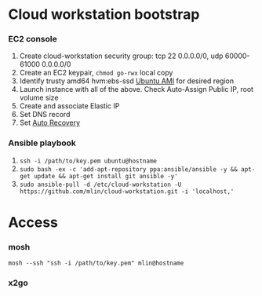 # Cloud workstation bootstrap

### EC2 console

1. Create cloud-workstation security group: tcp 22 0.0.0.0/0, udp 60000-61000 0.0.0.0/0
1. Create an EC2 keypair, `chmod go-rwx` local copy
1. Identify trusty amd64 hvm:ebs-ssd [Ubuntu AMI](http://cloud-images.ubuntu.com/locator/ec2/) for desired region
1. Launch instance with all of the above. Check Auto-Assign Public IP, root volume size
1. Create and associate Elastic IP
1. Set DNS record
1. Set [Auto Recovery](https://aws.amazon.com/blogs/aws/new-auto-recovery-for-amazon-ec2/)

### Ansible playbook

1. `ssh -i /path/to/key.pem ubuntu@hostname`
2. `sudo bash -ex -c 'add-apt-repository ppa:ansible/ansible -y && apt-get update && apt-get install git ansible -y'`
3. `sudo ansible-pull -d /etc/cloud-workstation -U https://github.com/mlin/cloud-workstation.git -i 'localhost,'`

# Access

### mosh

`mosh --ssh "ssh -i /path/to/key.pem" mlin@hostname`

### x2go
